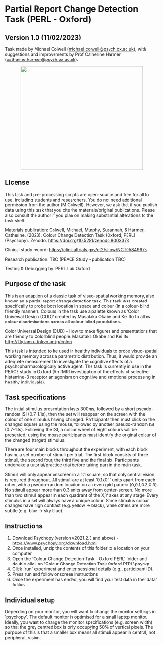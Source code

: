 # Partial Report Change Detection Task (PERL - Oxford)

## Version 1.0 (11/02/2023)

Task made by Michael Colwell (michael.colwell@psych.ox.ac.uk), with suggestions and improvements by Prof Catherine Harmer (catherine.harmer@psych.ox.ac.uk).

<p align="center">
<img src="https://media1.giphy.com/media/v1.Y2lkPTc5MGI3NjExZWM0MTI0YjE0MmYwNWNiM2I0YTA1ZmRlMjk5MjlhMGM5NTBkNTg1ZiZlcD12MV9pbnRlcm5hbF9naWZzX2dpZklkJmN0PWc/juXBiZHQOUFpK2tEah/giphy.gif" width="400" height="340" />
</p>

## License
This task and pre-processing scripts are open-source and free for all to use, including students and researchers. You do not need 
additional permission from the author (M Colwell). However, we ask that if you publish data using this task that you cite 
the materials/original publications. Please also consult the author if you plan on making substantial alterations to the task shell.

Materials publication: Colwell, Michael, Murphy, Susannah, & Harmer, Catherine. (2023). Colour Change Detection Task (Oxford, PERL) (Psychopy). Zenodo. https://doi.org/10.5281/zenodo.8003373

Clinical study record: https://clinicaltrials.gov/ct2/show/NCT05849675

Research publication: TBC (PEACE Study - publication TBC)

Testing & Debugging by: PERL Lab Oxford

## Purpose of the task
This is an adaption of a classic task of visuo-spatial working memory, also known as a partial report change detection task. This task 
was created specifically to probe both location in space and colour (in a colour-blind friendly manner). Colours in the task
use a palette known as 'Color Universal Design (CUD)' created by Masataka Okabe and Kei Ito to allow colour discriminations across all
colour-blind populations. 

Color Universal Design (CUD) - How to make figures and presentations that are friendly to Colorblind people. Masataka Okabe and Kei Ito.
http://jfly.iam.u-tokyo.ac.jp/color/

This task is intended to be used in healthy individuals to probe visuo-spatial working memory across a parametric distribution. Thus, it would
provide an adequete measurement to investigate the cognitive effects of a psychopharmacologically active agent. The task is currently in use
in the PEACE study in Oxford (An fMRI investigation of the effects of selective histamine-3 receptor antagonism on cognitive and emotional processing in healthy individuals).

## Task specifications

The initial stimulus presentation lasts 300ms, followed by a short pseudo-random ISI (0.7-1.1s), then the set will reappear on the screen with
the colour of one stimulus having changed. Participants then must click on the changed square using the mouse, followed by another pseudo-random 
ISI (0.7-1.1s). Following the ISI, a colour wheel of eight colours will be presented; using the mouse participants must identify the original colour of the
changed (target) stimulus.

There are four main blocks throughout the experiment, with each block having a set number of stimuli per trial. The first block consists of three stimuli, the second
four, the third five and the final six. Participants undertake a tutorial/practice trial before taking part in the main task.

Stimuli will only appear onscreen in a 1:1 square, so that only central vision is required throughout. All stimuli are at least '0.1x0.1' units apart from each other,
with a pseudo-random location on an even grid pattern (0,0.1,0.2,0.3). No stimuli appear more than 0.3 units away from center-screen. No more than two stimuli appear
in each quadrant of the X,Y axes at any stage. Every stimulus in a set will always have a unique colour. Some stimulus colour changes have high contrast (e.g. yellow -> black),
while others are more subtle (e.g. blue -> sky blue). 

## Instructions

1. Download Psychopy (version v2021.2.3 and above) - https://www.psychopy.org/download.html
2. Once installed, unzip the contents of this folder to a location on your computer
3. Open the 'Colour Change Detection Task - Oxford PERL' folder and double click on 'Colour Change Detection Task Oxford PERL'.psyexp
5. Click 'run' experiment and enter sessional details (e.g., participant ID).
6. Press run and follow onscreen instructions
7. Once the experiment has ended, you will find your test data in the 'data' folder.

## Individual setup

Depending on your monitor, you will want to change the monitor settings in 'psychopy'. The default monitor is optimised for a small laptop monitor. 
Ideally, you want to change the monitor specifications (e.g. screen width) so that the grey centred box is only occupying 50% of vertical pixels. The purpose of this
is that a smaller box means all stimuli appear in central, not peripheral, vision.
